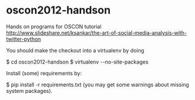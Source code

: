 oscon2012-handson
=================

Hands on programs for OSCON tutorial http://www.slideshare.net/ksankar/the-art-of-social-media-analysis-with-twitter-python

You should make the checkout into a virtualenv by doing

  $ cd oscon2012-handson 
  $ virtualenv --no-site-packages

Install (some) requirements by:

  $ pip install -r requirements.txt (you may get some warnings about missing system packages).
